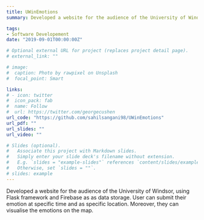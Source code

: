 ```yaml
---
title: UWinEmotions
summary: Developed a website for the audience of the University of Windsor, using Flask framework and Firebase as as data storage. User can submit their emotion at specific time and as specific location. Moreover, they can visualise the emotions on the map.

tags:
- Software Developement
date: "2019-09-01T00:00:00Z"

# Optional external URL for project (replaces project detail page).
# external_link: ""

# image:
#  caption: Photo by rawpixel on Unsplash
#  focal_point: Smart

links:
# - icon: twitter
#  icon_pack: fab
#  name: Follow
#  url: https://twitter.com/georgecushen
url_code: "https://github.com/sahilsangani98/UWinEmotions"
url_pdf: ""
url_slides: ""
url_video: ""

# Slides (optional).
#   Associate this project with Markdown slides.
#   Simply enter your slide deck's filename without extension.
#   E.g. `slides = "example-slides"` references `content/slides/example-slides.md`.
#   Otherwise, set `slides = ""`.
# slides: example
---
```

Developed a website for the audience of the University of Windsor, using Flask framework and Firebase as as data storage. User can submit their emotion at specific time and as specific location. Moreover, they can visualise the emotions on the map.

